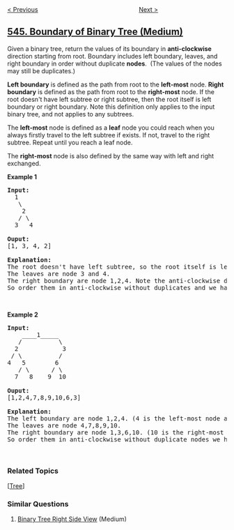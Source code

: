 <!--|This file generated by command(leetcode description); DO NOT EDIT.    |-->
<!--+----------------------------------------------------------------------+-->
<!--|@author    openset <openset.wang@gmail.com>                           |-->
<!--|@link      https://github.com/openset                                 |-->
<!--|@home      https://github.com/openset/leetcode                        |-->
<!--+----------------------------------------------------------------------+-->

[< Previous](https://github.com/openset/leetcode/tree/master/problems/output-contest-matches "Output Contest Matches")
　　　　　　　　　　　　　　　　
[Next >](https://github.com/openset/leetcode/tree/master/problems/remove-boxes "Remove Boxes")

## [545. Boundary of Binary Tree (Medium)](https://leetcode.com/problems/boundary-of-binary-tree "二叉树的边界")

<p>Given a binary tree, return the values of its boundary in <b>anti-clockwise</b> direction starting from root. Boundary includes left boundary, leaves, and right boundary in order without duplicate <strong>nodes</strong>.&nbsp; (The values of the nodes may still be duplicates.)</p>

<p><b>Left boundary</b> is defined as the path from root to the <b>left-most</b> node. <b>Right boundary</b> is defined as the path from root to the <b>right-most</b> node. If the root doesn&#39;t have left subtree or right subtree, then the root itself is left boundary or right boundary. Note this definition only applies to the input binary tree, and not applies to any subtrees.</p>

<p>The <b>left-most</b> node is defined as a <b>leaf</b> node you could reach when you always firstly travel to the left subtree if exists. If not, travel to the right subtree. Repeat until you reach a leaf node.</p>

<p>The <b>right-most</b> node is also defined by the same way with left and right exchanged.</p>

<p><b>Example 1</b></p>

<pre>
<b>Input:</b>
  1
   \
    2
   / \
  3   4

<b>Ouput:</b>
[1, 3, 4, 2]

<b>Explanation:</b>
The root doesn&#39;t have left subtree, so the root itself is left boundary.
The leaves are node 3 and 4.
The right boundary are node 1,2,4. Note the anti-clockwise direction means you should output reversed right boundary.
So order them in anti-clockwise without duplicates and we have [1,3,4,2].
</pre>

<p>&nbsp;</p>

<p><b>Example 2</b></p>

<pre>
<b>Input:</b>
    ____1_____
   /          \
  2            3
 / \          / 
4   5        6   
   / \      / \
  7   8    9  10  
       
<b>Ouput:</b>
[1,2,4,7,8,9,10,6,3]

<b>Explanation:</b>
The left boundary are node 1,2,4. (4 is the left-most node according to definition)
The leaves are node 4,7,8,9,10.
The right boundary are node 1,3,6,10. (10 is the right-most node).
So order them in anti-clockwise without duplicate nodes we have [1,2,4,7,8,9,10,6,3].
</pre>

<p>&nbsp;</p>

### Related Topics
  [[Tree](https://github.com/openset/leetcode/tree/master/tag/tree/README.md)]

### Similar Questions
  1. [Binary Tree Right Side View](https://github.com/openset/leetcode/tree/master/problems/binary-tree-right-side-view) (Medium)
